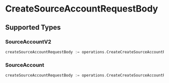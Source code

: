 # CreateSourceAccountRequestBody


## Supported Types

### SourceAccountV2

```go
createSourceAccountRequestBody := operations.CreateCreateSourceAccountRequestBodySourceAccountV2(shared.SourceAccountV2{/* values here */})
```

### SourceAccount

```go
createSourceAccountRequestBody := operations.CreateCreateSourceAccountRequestBodySourceAccount(shared.SourceAccount{/* values here */})
```

